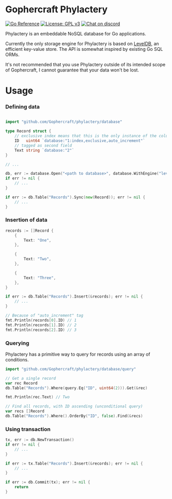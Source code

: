 # Gophercraft Phylactery

[![Go Reference](https://pkg.go.dev/badge/github.com/Gophercraft/phylactery.svg)](https://pkg.go.dev/github.com/Gophercraft/phylactery)
[![License: GPL v3](https://img.shields.io/badge/License-GPLv3-blue.svg)](https://www.gnu.org/licenses/gpl-3.0)
[![Chat on discord](https://img.shields.io/discord/556039662997733391.svg)](https://discord.gg/xPtuEjt)

Phylactery is an embeddable NoSQL database for Go applications.

Currently the only storage engine for Phylactery is based on [LevelDB](https://github.com/syndtr/goleveldb), an efficient key-value store. The API is somewhat inspired by existing Go SQL ORMs.

It's not recommended that you use Phylactery outside of its intended scope of Gophercraft, I cannot guarantee that your data won't be lost.

# Usage

### Defining data

```go

import "github.com/Gophercraft/phylactery/database"

type Record struct {
    // exclusive index means that this is the only instance of the column that is allowed
    ID   uint64 `database:"1:index,exclusive,auto_increment"` 
    // tagged as second field
    Text string `database:"2"` 
}

// ...

db, err := database.Open("<path to database>", database.WithEngine("leveldb_core"))
if err != nil {
    // ...
}

if err := db.Table("Records").Sync(new(Record)); err != nil {
    // ...
}

```

### Insertion of data

```go
records := []Record {
    {
        Text: "One",
    },

    {
        Text: "Two",
    },

    {
        Text: "Three",
    },
}

if err := db.Table("Records").Insert(&records); err != nil {
    // ...
}

// Because of "auto_increment" tag
fmt.Println(records[0].ID) // 1
fmt.Println(records[1].ID) // 2
fmt.Println(records[2].ID) // 3
```

### Querying

Phylactery has a primitive way to query for records using an array of conditions.

```go
import "github.com/Gophercraft/phylactery/database/query"

// Get a single record
var rec Record
db.Table("Records").Where(query.Eq("ID", uint64(2))).Get(&rec)

fmt.Println(rec.Text) // Two

// Find all records, with ID ascending (unconditional query)
var recs []Record
db.Table("Records").Where().OrderBy("ID", false).Find(&recs)
```

### Using transaction

```go
tx, err := db.NewTransaction()
if err != nil {
    // ...
}

if err := tx.Table("Records").Insert(&records); err != nil {
    // ...
} 

if err := db.Commit(tx); err != nil {
    return
}


```
